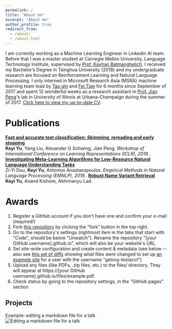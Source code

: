```yaml
---
permalink: /
title: "About me"
excerpt: "About me"
author_profile: true
redirect_from: 
  - /about/
  - /about.html
---
```


I am currently working as a Machine Learning Engineer in Linkedin AI team. Before that I was a master student at Carnegie Mellon University, Language Technology Institute,
supervised by [Prof. Kayhan Batmanghelich](https://kayhan.dbmi.pitt.edu/). I received my Bachelor’s Degree in Tsinghua University (2018) and my undergraduate research are focused on Reinforcement Learning and Natural Language Processing.
I only interned in Microsoft Research Asia (MSRA) machine learning team lead by [Tao qin](https://www.microsoft.com/en-us/research/people/taoqin/) and [Fei Tian](https://scholar.google.com/citations?user=SZbCPDEAAAAJ&hl=zh-CN) for 6 months since September of 2017 and spent 12 wonderful weeks as a research assistant in [Prof. Jian Peng](http://jianpeng.web.engr.illinois.edu/)'s lab in University of Illinois at Urbana-Champaign during the summer of 2017.
[Click here to view my up-to-date CV](http://yukeyi.github.io/files/CV.pdf).

Publications
======
<b>[Fast and accurate text classification: Skimming, rereading and early stopping](https://openreview.net/forum?id=r1wlAd1vM)</b> <br> <b>Keyi Yu</b>, Yang Liu, Alexander G Schwing, Jian Peng. <i>Workshop of International Conference on Learning Representations (ICLR), 2018.</i>.
<b>[Investigating Meta-Learning Algorithms for Low-Resource Natural Language Understanding Tasks](https://www.aclweb.org/anthology/D19-1112.pdf)</b> <br> Zi-Yi Dou, <b>Keyi Yu</b>, Antonios Anastasopoulos. <i>Empirical Methods in Natural Language Processing (EMNLP), 2019.</i>.
<b>[Robust Name Variant Retrieval](https://www.overleaf.com/project/5d48dac8fcd2b0180d10ae42)</b> <br> <b>Keyi Yu</b>, Anand Kishore, Abhimanyu Lad.

Awards
======
1. Register a GitHub account if you don't have one and confirm your e-mail (required!)
1. Fork [this repository](https://github.com/academicpages/academicpages.github.io) by clicking the "fork" button in the top right. 
1. Go to the repository's settings (rightmost item in the tabs that start with "Code", should be below "Unwatch"). Rename the repository "[your GitHub username].github.io", which will also be your website's URL.
1. Set site-wide configuration and create content & metadata (see below -- also see [this set of diffs](http://archive.is/3TPas) showing what files were changed to set up [an example site](https://getorg-testacct.github.io) for a user with the username "getorg-testacct")
1. Upload any files (like PDFs, .zip files, etc.) to the files/ directory. They will appear at https://[your GitHub username].github.io/files/example.pdf.  
1. Check status by going to the repository settings, in the "GitHub pages" section

Projects
------
Example: editing a markdown file for a talk
![Editing a markdown file for a talk](/images/editing-talk.png)
